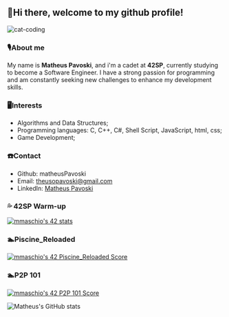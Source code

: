 ## :vulcan_salute:Hi there, welcome to my github profile! 
![cat-coding](https://github.com/matheusPavoski/matheusPavoski/assets/54029562/c44538aa-1ebd-4cea-aa42-c7bf850d4edd)
### :studio_microphone:About me 
My name is <strong>Matheus Pavoski</strong>, and i'm a cadet at <strong>42SP</strong>, currently studying to become a Software Engineer. I have a strong passion for programming and am constantly
seeking new challenges to enhance my development skills.
### :desktop_computer:Interests 
- Algorithms and Data Structures;
- Programming languages: C, C++, C#, Shell Script, JavaScript, html, css;
- Game Development;
### :telephone:Contact 
- Github: matheusPavoski
- Email: theusopavoski@gmail.com
- LinkedIn: [Matheus Pavoski](https://www.linkedin.com/in/matheus-pavoski-a5601b190/)
### :sweat_drops: 42SP Warm-up 
[![mmaschio's 42 stats](https://badge42.vercel.app/api/v2/clkblnlu7001608l83ar9hs4v/stats?cursusId=60&coalitionId=undefined)](https://github.com/JaeSeoKim/badge42)
### :swimmer:Piscine_Reloaded
[![mmaschio's 42 Piscine_Reloaded Score](https://badge42.vercel.app/api/v2/clkblnlu7001608l83ar9hs4v/project/3159549)](https://github.com/JaeSeoKim/badge42)
### :swimmer:P2P 101
[![mmaschio's 42 P2P 101 Score](https://badge42.vercel.app/api/v2/clkblnlu7001608l83ar9hs4v/project/3159789)](https://github.com/JaeSeoKim/badge42)


![Matheus's GitHub stats](https://github-readme-stats.vercel.app/api?username=matheusPavoski&theme=dark&show_icons=true)

